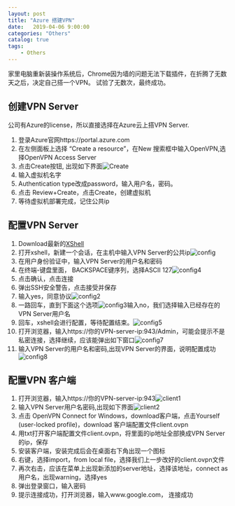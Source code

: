 ```yaml
---                                  
layout: post                                  
title: "Azure 搭建VPN"                                  
date:   2019-04-06 9:00:00                                   
categories: "Others"                                  
catalog: true                                  
tags:                                   
    - Others                                  
---                        
```

   
家里电脑重新装操作系统后，Chrome因为墙的问题无法下载插件，在折腾了无数天之后，决定自己搭一个VPN。 试验了无数次，最终成功。
 
## 创建VPN Server  

公司有Azure的license，所以直接选择在Azure云上搭VPN Server.  
1. 登录Azure官网https://portal.azure.com  
2. 在左侧面板上选择 “Create a resource”，在New 搜索框中输入OpenVPN,选择OpenVPN Access Server  
3. 点击Create按钮, 出现如下界面![Create](https://github.com/kerwenzhang/kerwenzhang.github.io/blob/master/_posts/image/1.png?raw=true)  
4. 输入虚拟机名字  
5. Authentication type改成password，输入用户名，密码。   
6. 点击 Review+Create，点击Create，创建虚拟机  
7. 等待虚拟机部署完成，记住公共ip

## 配置VPN Server
1. Download最新的[XShell](https://xshell.en.softonic.com/)  
2. 打开xshell，新建一个会话，在主机中输入VPN Server的公共ip![config](https://github.com/kerwenzhang/kerwenzhang.github.io/blob/master/_posts/image/2.png?raw=true)
3. 在用户身份验证中，输入VPN Server的用户名和密码  
4. 在终端-键盘里面， BACKSPACE键序列，选择ASCII 127![config4](https://github.com/kerwenzhang/kerwenzhang.github.io/blob/master/_posts/image/5.png?raw=true)
4. 点击确认，点击连接
5. 弹出SSH安全警告，点击接受并保存
6. 输入yes，同意协议![config2](https://github.com/kerwenzhang/kerwenzhang.github.io/blob/master/_posts/image/3.png?raw=true)  
7. 一路回车，直到下面这个选项![config3](https://github.com/kerwenzhang/kerwenzhang.github.io/blob/master/_posts/image/4.png?raw=true)输入no，我们选择输入已经存在的VPN Server用户名
8. 回车，xshell会进行配置，等待配置结束。![config5](https://github.com/kerwenzhang/kerwenzhang.github.io/blob/master/_posts/image/6.png?raw=true)
9. 打开浏览器，输入https://你的VPN-server-ip:943/Admin，可能会提示不是私密连接，选择继续，应该能弹出如下窗口![config7](https://github.com/kerwenzhang/kerwenzhang.github.io/blob/master/_posts/image/7.png?raw=true)
10. 输入VPN Server的用户名和密码,出现VPN Server的界面，说明配置成功![config8](https://github.com/kerwenzhang/kerwenzhang.github.io/blob/master/_posts/image/8.png?raw=true)

## 配置VPN 客户端
1. 打开浏览器，输入https://你的VPN-server-ip:943![client1](https://github.com/kerwenzhang/kerwenzhang.github.io/blob/master/_posts/image/9.png?raw=true)
2. 输入VPN Server用户名密码,出现如下界面![client2](https://github.com/kerwenzhang/kerwenzhang.github.io/blob/master/_posts/image/10.png?raw=true)
3. 点击 OpenVPN Connect for Windows，download客户端，点击Yourself (user-locked profile)，download 客户端配置文件client.ovpn
4. 用txt打开客户端配置文件client.ovpn，将里面的ip地址全部换成VPN Server的ip，保存
6. 安装客户端，安装完成后会在桌面右下角出现一个图标
7. 右键，选择import，from local file，选择我们上一步改好的client.ovpn文件
8. 再次右击，应该在菜单上出现新添加的server地址，选择该地址，connect as 用户名，出现warning，选择yes
9. 弹出登录窗口，输入密码
10. 提示连接成功，打开浏览器，输入www.google.com， 连接成功
    